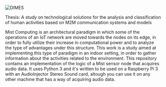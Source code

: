 ![DIMES](https://www.dimes.unical.it/sites/default/files/logo_dimes_Q.png)

Thesis: A study on technological solutions for the analysis and classification of human activities based on M2M communication systems and models

Mist Computing is an architectural paradigm in which some of the operations of an IoT network are moved towards the nodes on its edge, in order to fully utilize their increase in computational power and to analyze the type of advantages under this structure. This work is a study aimed at implementing this type of paradigm in an indoor setting, in order to gather information about the activities related to the environment.
This repository contains an implementation of the logic of a Mist sensor node that acquires audio data. It uses Python 3 and it's written to be used on a Raspberry Pi 3 with an AudioInjector Stereo Sound card, altough you can use it on any other machine that has a way of acquiring audio data.
